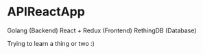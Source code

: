 # APIReactApp
Golang (Backend)
React + Redux (Frontend)
RethingDB (Database)

Trying to learn a thing or two :)
